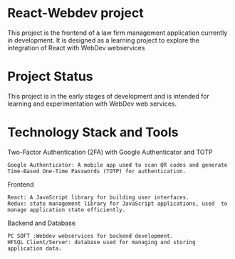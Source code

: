 # React-Webdev project
This project is the frontend of a law firm management application currently in development. It is designed as a learning project to explore the integration of React with WebDev webservices

# Project Status

This project is in the early stages of development and is intended for learning and experimentation with WebDev web services.

# Technology Stack and Tools

Two-Factor Authentication (2FA) with Google Authenticator and TOTP

    Google Authenticator: A mobile app used to scan QR codes and generate Time-Based One-Time Passwords (TOTP) for authentication.

Frontend

    React: A JavaScript library for building user interfaces.
    Redux: state management library for JavaScript applications, used  to manage application state efficiently.

Backend and Database

    PC SOFT :Webdev webservices for backend development.
    HFSQL Client/Server: database used for managing and storing application data.



